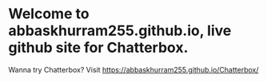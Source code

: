 # Welcome to abbaskhurram255.github.io, live github site for Chatterbox.
Wanna try Chatterbox? Visit https://abbaskhurram255.github.io/Chatterbox/
